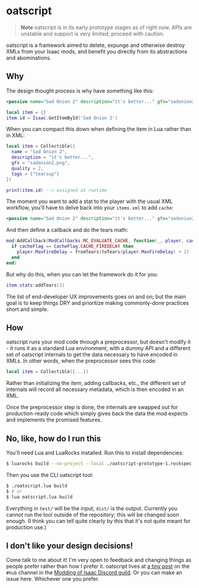 # oatscript

> **Note**
> oatscript is in its early prototype stages as of right now. APIs are unstable and support is very limited; proceed with caution.

oatscript is a framework aimed to delete, expunge and otherwise destroy XMLs from your Isaac mods, and benefit you directly from its abstractions and abominations.

## Why

The design thought process is why have something like this:

```xml
<passive name="Sad Onion 2" description="it's better..." gfx="sadonion2.png" quality="2" tags="tearsup">
```
```lua
local item = {}
item.id = Isaac.GetItemById('Sad Onion 2')
```

When you can compact this down when defining the item in Lua rather than in XML:

```lua
local item = Collectible({
  name = "Sad Onion 2",
  description = "it's better...",
  gfx = "sadonion2.png",
  quality = 2,
  tags = {"tearsup"}
})

print(item.id) --> assigned at runtime
```

The moment you want to add a stat to the player with the usual XML workflow, you'll have to delve back into your `items.xml` to add `cache`:
```xml
<passive name="Sad Onion 2" description="it's better..." gfx="sadonion2.png" quality="2" tags="tearsup" cache="firedelay">
```
And then define a callback and do the tears math:
```lua
mod:AddCallback(ModCallbacks.MC_EVALUATE_CACHE, function(_, player, cacheFlag)
  if cacheFlag == CacheFlag.CACHE_FIREDELAY then
    player.MaxFireDelay = fromTears(toTears(player.MaxFireDelay) + 2)
  end
end)
```
But why do this, when you can let the framework do it for you:
```lua
item.stats:addTears(2)
```
The list of end-developer UX improvements goes on and on; but the main goal is to keep things DRY and prioritize making commonly-done practices short and simple.

## How

oatscript runs your mod code through a preprocessor, but doesn't modify it - it runs it as a standard Lua environment, with a dummy API and a different set of oatscript internals to get the data necessary to have encoded in XMLs. In other words, when the preprocessor sees this code:
```lua
local item = Collectible({...})
```
Rather than initializing the item, adding callbacks, etc., the different set of internals will record all necessary metadata, which is then encoded in an XML.

Once the preprocessor step is done, the internals are swapped out for production-ready code which simply gives back the data the mod expects and implements the promised features.

## No, like, how do I run this

You'll need Lua and LuaRocks installed. Run this to install dependencies:
```sh
$ luarocks build --no-project --local ./oatscript-prototype-1.rockspec
```
Then you use the CLI oatscript tool:
```sh
$ ./oatscript.lua build
$ # or
$ lua oatscript.lua build
```
Everything in `test/` will be the input; `dist/` is the output. Currently you cannot run the tool outside of the repository; this will be changed soon enough. (I think you can tell quite clearly by this that it's not quite meant for production use.)

## I don't like your design decisions!

Come talk to me about it! I'm very open to feedback and changing things as people prefer rather than how I prefer it. oatscript lives at [a tiny post](https://discord.com/channels/962027940131008653/1040795686255464538) on the `#hub` channel in the [Modding of Isaac Discord guild](https://discord.gg/pDBw5R5VKZ). Or you can make an issue here. Whichever one you prefer.
